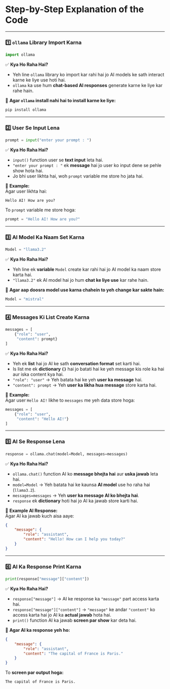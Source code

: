 # **Step-by-Step Explanation of the Code**  

---

### **1️⃣ `ollama` Library Import Karna**  
```python
import ollama
```
✅ **Kya Ho Raha Hai?**  
- Yeh line `ollama` library ko import kar rahi hai jo AI models ke sath interact karne ke liye use hoti hai.  
- `ollama` ka use hum **chat-based AI responses** generate karne ke liye kar rahe hain.  

📌 **Agar `ollama` install nahi hai to install karne ke liye:**  
```sh
pip install ollama
```
---

### **2️⃣ User Se Input Lena**  
```python
prompt = input("enter your prompt : ")
```
✅ **Kya Ho Raha Hai?**  
- `input()` function user se **text input** leta hai.  
- `"enter your prompt : "` ek **message** hai jo user ko input dene se pehle show hota hai.  
- Jo bhi user likhta hai, woh `prompt` variable me store ho jata hai.  

📌 **Example:**  
Agar user likhta hai:  
```
Hello AI! How are you?
```
To `prompt` variable me store hoga:
```python
prompt = "Hello AI! How are you?"
```
---

### **3️⃣ AI Model Ka Naam Set Karna**  
```python
Model = "llama3.2"
```
✅ **Kya Ho Raha Hai?**  
- Yeh line ek **variable** `Model` create kar rahi hai jo AI model ka naam store karta hai.  
- `"llama3.2"` ek AI model hai jo hum **chat ke liye use** kar rahe hain.  

📌 **Agar aap doosra model use karna chahein to yeh change kar sakte hain:**  
```python
Model = "mistral"
```
---

### **4️⃣ Messages Ki List Create Karna**  
```python
messages = [
    {"role": "user",
     "content": prompt}
]
```
✅ **Kya Ho Raha Hai?**  
- Yeh ek **list** hai jo AI ke sath **conversation format** set karti hai.  
- Is list me ek **dictionary `{}`** hai jo batati hai ke yeh message kis role ka hai aur iska content kya hai.  
- `"role": "user"` → Yeh batata hai ke yeh **user ka message** hai.  
- `"content": prompt` → Yeh **user ka likha hua message** store karta hai.  

📌 **Example:**  
Agar user `Hello AI!` likhe to `messages` me yeh data store hoga:
```python
messages = [
    {"role": "user",
     "content": "Hello AI!"}
]
```
---

### **5️⃣ AI Se Response Lena**  
```python
response = ollama.chat(model=Model, messages=messages)
```
✅ **Kya Ho Raha Hai?**  
- `ollama.chat()` function AI ko **message bhejta hai** aur **uska jawab** leta hai.  
- `model=Model` → Yeh batata hai ke kaunsa **AI model** use ho raha hai (`llama3.2`).  
- `messages=messages` → Yeh **user ka message AI ko bhejta hai**.  
- `response` ek **dictionary** hoti hai jo AI ka jawab store karti hai.  

📌 **Example AI Response:**  
Agar AI ka jawab kuch aisa aaye:
```json
{
    "message": {
        "role": "assistant",
        "content": "Hello! How can I help you today?"
    }
}
```
---

### **6️⃣ AI Ka Response Print Karna**  
```python
print(response["message"]["content"])
```
✅ **Kya Ho Raha Hai?**  
- `response["message"]` → AI ke response ka `"message"` part access karta hai.  
- `response["message"]["content"]` → `"message"` ke andar `"content"` ko access karta hai jo AI ka **actual jawab** hota hai.  
- `print()` function AI ka jawab **screen par show** kar deta hai.  

📌 **Agar AI ka response yeh ho:**  
```json
{
    "message": {
        "role": "assistant",
        "content": "The capital of France is Paris."
    }
}
```
To **screen par output hoga:**  
```
The capital of France is Paris.
```
